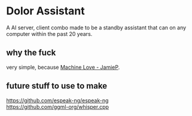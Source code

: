 # Dolor Assistant 
A AI server, client combo made to be a standby assistant that can on any computer within the past 20 years. 

## why the fuck
very simple, because [Machine Love - JamieP](https://www.youtube.com/watch?v=sqK-jh4TDXo).

## future stuff to use to make
https://github.com/espeak-ng/espeak-ng  
https://github.com/ggml-org/whisper.cpp
